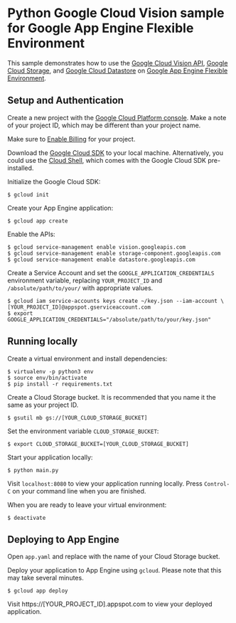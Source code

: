 # Python Google Cloud Vision sample for Google App Engine Flexible Environment

This sample demonstrates how to use the [Google Cloud Vision API](https://cloud.google.com/vision/), [Google Cloud Storage](https://cloud.google.com/storage/), and [Google Cloud Datastore](https://cloud.google.com/datastore/) on [Google App Engine Flexible Environment](https://cloud.google.com/appengine).

## Setup and Authentication

Create a new project with the [Google Cloud Platform console](https://console.cloud.google.com/).
Make a note of your project ID, which may be different than your project name.

Make sure to [Enable Billing](https://pantheon.corp.google.com/billing?debugUI=DEVELOPERS)
for your project.

Download the [Google Cloud SDK](https://cloud.google.com/sdk/docs/) to your
local machine. Alternatively, you could use the [Cloud Shell](https://cloud.google.com/shell/docs/quickstart), which comes with the Google Cloud SDK pre-installed.

Initialize the Google Cloud SDK:

    $ gcloud init

Create your App Engine application:

    $ gcloud app create

Enable the APIs:

    $ gcloud service-management enable vision.googleapis.com
    $ gcloud service-management enable storage-component.googleapis.com
    $ gcloud service-management enable datastore.googleapis.com

Create a Service Account and set the `GOOGLE_APPLICATION_CREDENTIALS`
environment variable, replacing `YOUR_PROJECT_ID` and `/absolute/path/to/your/`
with appropriate values.

    $ gcloud iam service-accounts keys create ~/key.json --iam-account \
    [YOUR_PROJECT_ID]@appspot.gserviceaccount.com
    $ export GOOGLE_APPLICATION_CREDENTIALS="/absolute/path/to/your/key.json"

## Running locally

Create a virtual environment and install dependencies:

    $ virtualenv -p python3 env
    $ source env/bin/activate
    $ pip install -r requirements.txt

Create a Cloud Storage bucket. It is recommended that you name it the same as
your project ID.

    $ gsutil mb gs://[YOUR_CLOUD_STORAGE_BUCKET]

Set the environment variable `CLOUD_STORAGE_BUCKET`:

    $ export CLOUD_STORAGE_BUCKET=[YOUR_CLOUD_STORAGE_BUCKET]

Start your application locally:

    $ python main.py

Visit `localhost:8080` to view your application running locally. Press `Control-C`
on your command line when you are finished.

When you are ready to leave your virtual environment:

    $ deactivate

## Deploying to App Engine

Open `app.yaml` and replace <your-cloud-storage-bucket> with the name of your
Cloud Storage bucket.

Deploy your application to App Engine using `gcloud`. Please note that this may
take several minutes.

    $ gcloud app deploy

Visit https://[YOUR_PROJECT_ID].appspot.com to view your deployed application.
